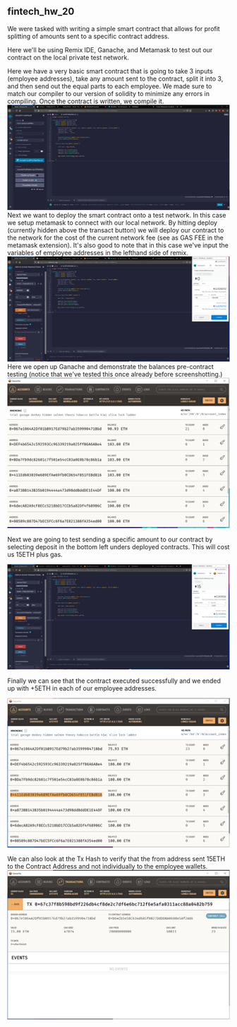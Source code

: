 ## fintech_hw_20

We were tasked with writing a simple smart contract that allows for profit splitting of amounts sent to a specific contract address. 

Here we'll be using Remix IDE, Ganache, and Metamask to test out our contract on the local private test network.

Here we have a very basic smart contract that is going to take 3 inputs (employee addresses), take any amount sent to the contract, split it into 3, and then send out the equal parts to each employee. We made sure to match our compiler to our version of solidity to minimize any errors in compiling. Once the contract is written, we compile it. 
<br>
![Screenshot1](https://github.com/MedakaRiceFish/fintech_hw_20/blob/main/Screenshots/hw20SS%20-%20updated.png)
<br>
Next we want to deploy the smart contract onto a test network. In this case we setup metamask to connect with our local network. By hitting deploy (currently hidden above the transact button) we will deploy our contract to the network for the cost of the current network fee (see as GAS FEE in the metamask extension). It's also good to note that in this case we've input the variables of employee addresses in the lefthand side of remix. 
<br>
![Screenshot2](https://github.com/MedakaRiceFish/fintech_hw_20/blob/main/Screenshots/hw20SS4%20-%20Deploying%20Contract.png)
<br>
Here we open up Ganache and demonstrate the balances pre-contract testing (notice that we've tested this once already before screenshotting.)
<br>
![Screenshot3](https://github.com/MedakaRiceFish/fintech_hw_20/blob/main/Screenshots/Hw20SS3%20-%20PreTransaction.png)

Next we are going to test sending a specific amount to our contract by selecting deposit in the bottom left unders deployed contracts. This will cost us 15ETH plus gas.

![Screenshot5](https://github.com/MedakaRiceFish/fintech_hw_20/blob/main/Screenshots/hw20SS5%20-%20Testing%20Deposit.png)

Finally we can see that the contract executed successfully and we ended up with +5ETH in each of our employee addresses. 

![Screenshot6](https://github.com/MedakaRiceFish/fintech_hw_20/blob/main/Screenshots/hw20SS6%20-%20Wallets%20After.png)

We can also look at the Tx Hash to verify that the from address sent 15ETH to the Contract Address and not individually to the employee wallets. 
![Screenshot7](https://github.com/MedakaRiceFish/fintech_hw_20/blob/main/Screenshots/hw20SS7%20-%20Tx%20Hash.png)

